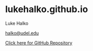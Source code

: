 # lukehalko.github.io

Luke Halko 

halko@udel.edu

[Click here for GitHub Repository](https://github.com/lukehalko/lukehalko.github.io)
